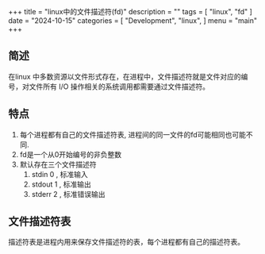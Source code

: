 +++
title = "linux中的文件描述符(fd)"
description = ""
tags = [
    "linux",
    "fd"
]
date = "2024-10-15"
categories = [
    "Development",
    "linux",
]
menu = "main"
+++

## 简述
在linux 中多数资源以文件形式存在，在进程中，文件描述符就是文件对应的编号，对文件所有 I/O 操作相关的系统调用都需要通过文件描述符。

## 特点
1. 每个进程都有自己的文件描述符表, 进程间的同一文件的fd可能相同也可能不同.
2. fd是一个从0开始编号的非负整数
3. 默认存在三个文件描述符
   1. stdin 0 , 标准输入
   2. stdout 1 , 标准输出
   3. stderr 2 , 标准错误输出

## 文件描述符表
描述符表是进程内用来保存文件描述符的表，每个进程都有自己的描述符表。

